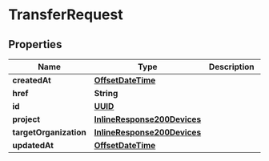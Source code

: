 
# TransferRequest

## Properties
Name | Type | Description | Notes
------------ | ------------- | ------------- | -------------
**createdAt** | [**OffsetDateTime**](OffsetDateTime.md) |  |  [optional]
**href** | **String** |  |  [optional]
**id** | [**UUID**](UUID.md) |  |  [optional]
**project** | [**InlineResponse200Devices**](InlineResponse200Devices.md) |  |  [optional]
**targetOrganization** | [**InlineResponse200Devices**](InlineResponse200Devices.md) |  |  [optional]
**updatedAt** | [**OffsetDateTime**](OffsetDateTime.md) |  |  [optional]



